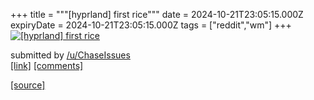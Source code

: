 +++
title = """[hyprland] first rice"""
date = 2024-10-21T23:05:15.000Z
expiryDate = 2024-10-21T23:05:15.000Z
tags = ["reddit","wm"]
+++
[![[hyprland] first rice](https://preview.redd.it/w1de5khtx6wd1.png?width=640&crop=smart&auto=webp&s=a767ddb1573f08919e53edaca2fc5a81f2a56906 "[hyprland] first rice")](https://www.reddit.com/r/unixporn/comments/1g93jvx/hyprland_first_rice/)

submitted by [/u/ChaseIssues](https://www.reddit.com/user/ChaseIssues)  
[\[link\]](https://i.redd.it/w1de5khtx6wd1.png) [\[comments\]](https://www.reddit.com/r/unixporn/comments/1g93jvx/hyprland_first_rice/)

[[source]](https://www.reddit.com/r/unixporn/comments/1g93jvx/hyprland_first_rice/)
